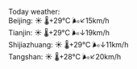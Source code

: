 Today weather:  
Beijing: ☀️   🌡️+29°C 🌬️↙15km/h  
Tianjin: ☀️   🌡️+29°C 🌬️↓19km/h  
Shijiazhuang: ☀️   🌡️+29°C 🌬️↓11km/h  
Tangshan: ☀️   🌡️+28°C 🌬️↙20km/h  
